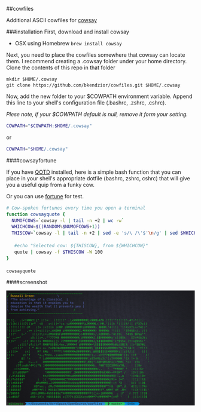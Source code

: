 ##cowfiles

Additional ASCII cowfiles for [cowsay](http://en.wikipedia.org/wiki/Cowsay)

###installation
First, download and install cowsay

- OSX using Homebrew
```brew install cowsay```

Next, you need to place the cowfiles somewhere that cowsay can locate them. I recommend creating a .cowsay folder under your home directory. Clone the contents of this repo in that folder

```
mkdir $HOME/.cowsay
git clone https://github.com/bkendzior/cowfiles.git $HOME/.cowsay
```

Now, add the new folder to your $COWPATH environment variable. Append this line to your shell's configuration file (.bashrc, .zshrc, .cshrc).

*Plese note, if your $COWPATH default is null, remove it form your setting.*

``` bash
COWPATH="$COWPATH:$HOME/.cowsay"
```
or

``` bash
COWPATH="$HOME/.cowsay"
```

####cowsayfortune

If you have [QOTD](https://en.wikipedia.org/wiki/QOTD) installed, here is a simple bash function that you can place in your shell's appropriate dotfile (bashrc, zshrc, cshrc) that will give you a useful quip from a funky cow.

Or you can use [fortune](http://en.wikipedia.org/wiki/Fortune_(Unix)) for test.

``` bash
# Cow-spoken fortunes every time you open a terminal
function cowsayquote {
  NUMOFCOWS=`cowsay -l | tail -n +2 | wc -w`
  WHICHCOW=$((RANDOM%$NUMOFCOWS+1))
  THISCOW=`cowsay -l | tail -n +2 | sed -e 's/\ /\'$'\n/g' | sed $WHICHCOW'q;d'`

   #echo "Selected cow: ${THISCOW}, from ${WHICHCOW}"
   quote | cowsay -f $THISCOW -W 100
}

cowsayquote
```

####screenshot

![Screen Shot](screenshot.png)